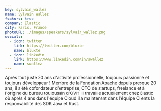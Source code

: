 ```yaml
---
key: sylvain_wallez
name: Sylvain Wallez
feature: true
company: Elastic
city: Paris, France
photoURL: ./images/speakers/sylvain_wallez.png
socials:
  - icon: twitter
    link: https://twitter.com/bluxte
    name: bluxte
  - icon: linkedin
    link: https://www.linkedin.com/in/swallez
    name: swallez
---
```


Après tout juste 30 ans d'activité professionnelle, toujours passionné
et toujours développeur ! Membre de la Fondation Apache depuis presque
20 ans, il a été cofondateur d'entreprise, CTO de startups, freelance et
à l'origine du bureau toulousain d'OVH. Il travaille actuellement chez
Elastic où après 4 ans dans l'équipe Cloud il a maintenant dans l'équipe
Clients la responsabilité des SDK Java et Rust.
